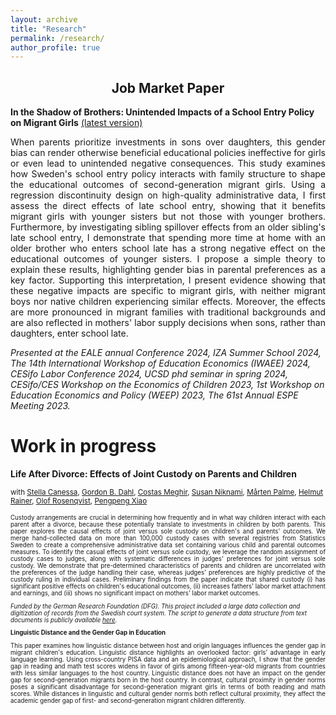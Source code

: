 ```yaml
---
layout: archive
title: "Research"
permalink: /research/
author_profile: true
---
```


<h2 style="text-align: center;">Job Market Paper</h2>
   
**In the Shadow of Brothers: Unintended Impacts of a School Entry Policy on Migrant Girls** [(latest version)](https://drive.google.com/file/d/1VlyNQKRnW4lR3zznOtuTZhGrMk6AjBb1/view?usp=drive_link)

<div style="text-align: justify; text-justify: inter-word;">
When parents prioritize investments in sons over daughters, this gender bias can render otherwise beneficial educational policies ineffective for girls or even lead to unintended negative consequences. This study examines how Sweden's school entry policy interacts with family structure to shape the educational outcomes of second-generation migrant girls. Using a regression discontinuity design on high-quality administrative data, I first assess the direct effects of late school entry, showing that it benefits migrant girls with younger sisters but not those with younger brothers. Furthermore, by investigating sibling spillover effects from an older sibling's late school entry, I demonstrate that spending more time at home with an older brother who enters school late has a strong negative effect on the educational outcomes of younger sisters. I propose a simple theory to explain these results, highlighting gender bias in parental preferences as a key factor. Supporting this interpretation, I present evidence showing that these negative impacts are specific to migrant girls, with neither migrant boys nor native children experiencing similar effects. Moreover, the effects are more pronounced in migrant families with traditional backgrounds and are also reflected in mothers' labor supply decisions when sons, rather than daughters, enter school late.
</div>


*Presented at the EALE annual Conference 2024, IZA Summer School 2024, The 14th International Workshop of Education Economics (IWAEE) 2024, CESifo Labor Conference 2024, UCSD phd seminar in spring 2024, CESifo/CES Workshop on the Economics of Children 2023, 1st Workshop on Education Economics and Policy (WEEP) 2023, The 61st Annual ESPE Meeting 2023.*  



# Work in progress

**Life After Divorce: Effects of Joint Custody on Parents and Children**

<small> with [Stella Canessa]([https://www.ifo.de/en/canessa-s](https://sites.google.com/view/stellacanessa/home)), [Gordon B. Dahl](https://econweb.ucsd.edu/~gdahl/), [Costas Meghir](https://sites.google.com/yale.edu/costasmeghir/home), [Susan Niknami](https://sites.google.com/view/niknamisusan), [Mårten Palme](https://www.su.se/english/profiles/palme-1.181789), [Helmut Rainer](https://sites.google.com/ifo.de/hrainer/home), [Olof Rosenqvist](https://www.ifau.se/en/About-IFAU/Personnel/Researchers-Research-Officers/Olof-Rosenqvist/), [Pengpeng Xiao](https://www.pengpengxiao.com/) <small>

<div style="text-align: justify; text-justify: inter-word;">
Custody arrangements are crucial in determining how frequently and in what way children interact with each parent after a divorce, because these potentially translate to investments in children by both parents. This paper explores the causal effects of joint versus sole custody on children's and parents' outcomes. We merge hand-collected data on more than 100,000 custody cases with several registries from Statistics Sweden to create a comprehensive administrative data set containing various child and parental outcomes measures. To identify the casual effects of joint versus sole custody, we leverage the random assignment of custody cases to judges, along with systematic differences in judges' preferences for joint versus sole custody. We demonstrate that pre-determined characteristics of parents and children are uncorrelated with the preferences of the judge handling their case, whereas judges' preferences are highly predictive of the custody ruling in individual cases. Preliminary findings from the paper indicate that shared custody (i) has significant positive effects on children's educational outcomes, (ii) increases fathers' labor market attachment and earnings, and (iii) shows no significant impact on mothers' labor market outcomes.
</div>
  
*Funded by the German Research Foundation (DFG). This project included a large data collection and digitization of records from the Swedish court system. The script to generate a data structure from text documents is publicly available [here](https://github.com/scanessa/custodyproject).*

 **Linguistic Distance and the Gender Gap in Education**

<div style="text-align: justify; text-justify: inter-word;">
This paper examines how linguistic distance between host and origin languages influences the gender gap in migrant children's education. Linguistic distance highlights an overlooked factor: girls’ advantage in early language learning. Using cross-country PISA data and an epidemiological approach, I show that the gender gap in reading and math test scores widens in favor of girls among fifteen-year-old migrants from countries with less similar languages to the host country. Linguistic distance does not have an impact on the gender gap for second-generation migrants born in the host country. In contrast, cultural proximity in gender norms poses a significant disadvantage for second-generation migrant girls in terms of both reading and math scores. While distances in linguistic and cultural gender norms both reflect cultural proximity, they affect the academic gender gap of first- and second-generation migrant children differently.
</div>
